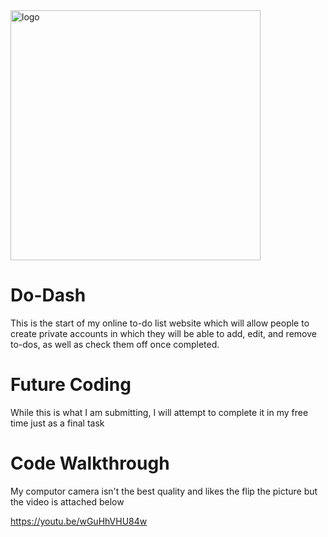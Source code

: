 <img width="400" alt="logo" src="https://github.com/user-attachments/assets/03ca1a8e-8fa4-456e-a108-a94971684415">

# Do-Dash
This is the start of my online to-do list website which will allow people to create private accounts in which they will be able to add, edit, and remove to-dos, as well as check them off once completed. 
# Future Coding
While this is what I am submitting, I will attempt to complete it in my free time just as a final task
# Code Walkthrough
My computor camera isn't the best quality and likes the flip the picture but the video is attached below

https://youtu.be/wGuHhVHU84w
